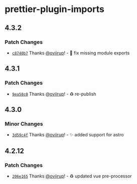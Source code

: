 # prettier-plugin-imports

## 4.3.2

### Patch Changes

- [`c8740b7`](https://github.com/oviirup/prettier-plugin-imports/commit/c8740b760d0c9c30f5cf5f5d41a48514101ea102) Thanks [@oviirup](https://github.com/oviirup)! - 🐛 fix missing module exports

## 4.3.1

### Patch Changes

- [`9ea58c0`](https://github.com/oviirup/prettier-plugin-imports/commit/9ea58c012f162d089f366d3a2f099e6af45f8b29) Thanks [@oviirup](https://github.com/oviirup)! - ♻️ re-publish

## 4.3.0

### Minor Changes

- [`3d59c4f`](https://github.com/oviirup/prettier-plugin-imports/commit/3d59c4f538e2406b07ced5769c0fe43b7511cb1a) Thanks [@oviirup](https://github.com/oviirup)! - ✨ added support for astro

## 4.2.12

### Patch Changes

- [`206e165`](https://github.com/oviirup/prettier-plugin-imports/commit/206e165b105240351d290d6f71330f037fc05617) Thanks [@oviirup](https://github.com/oviirup)! - ♻️ updated vue pre-processor
